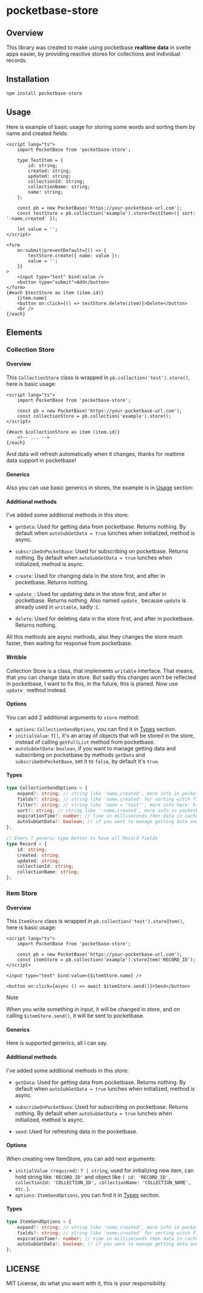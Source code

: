 # pocketbase-store

## Overview

This library was created to make using pocketbase **realtime data** in svelte apps easier, by providing reactive stores for collections and individual records.

## Installation

```bash
npm install pocketbase-store
```

## Usage

Here is example of basic usage for storing some words and sorting them by name and created fields:

```svelte
<script lang="ts">
	import PocketBase from 'pocketbase-store';

	type TestItem = {
		id: string;
		created: string;
		updated: string;
		collectionId: string;
		collectionName: string;
		name: string;
	};

	const pb = new PocketBase('https://your-pocketbase-url.com');
	const testStore = pb.collection('example').store<TestItem>({ sort: '-name,created' });

	let value = '';
</script>

<form
	on:submit|preventDefault={() => {
		testStore.create({ name: value });
		value = '';
	}}
>
	<input type="text" bind:value />
	<button type="submit">Add</button>
</form>
{#each $testStore as item (item.id)}
	{item.name}
	<button on:click={() => testStore.delete(item)}>Delete</button>
	<br />
{/each}
```

## Elements

### Collection Store

#### Overview

This `CollectionStore` class is wrapped in `pb.collection('test').store()`, here is basic usage:

```svelte
<script lang="ts">
	import PocketBase from 'pocketbase-store';

	const pb = new PocketBase('https://your-pocketbase-url.com');
	const collectionStore = pb.collection('example').store();
</script>

{#each $collectionStore as item (item.id)}
	<!-- ... -->
{/each}
```

And data will refresh automatically when it changes, thanks for realtime data support in pocketbase!

#### Generics

Also you can use basic generics in stores, the example is in [Usage](#usage) section:

#### Additional methods

I've added some additional methods in this store:

- `getData`: Used for getting data from pocketbase. Returns nothing. By default when `autoSubGetData = true` lunches when initialized, method is async.
- `subscribeOnPocketBase`: Used for subscribing on pocketbase. Returns nothing. By default when `autoSubGetData = true` lunches when initialized, method is async.

- `create`: Used for changing data in the store first, and after in pocketbase. Returns nothing.
- `update_`: Used for updating data in the store first, and after in pocketbase. Returns nothing. Also named `update_` because `update` is already used in `writable`, sadly :(.
- `delete`: Used for deleting data in the store first, and after in pocketbase. Returns nothing.

All this methods are async methods, also they changes the store much faster, then waiting for response from pocketbase.

#### Writible

Collection Store is a class, that implements `writable` interface. That means, that you can change data in store. But sadly this changes won't be reflected in pocketbase, I want to fix this, in the future, this is planed. Now use `update_` method instead.

#### Options

You can add 2 additional arguments to `store` method:

- `options`: `CollectionSendOptions`, you can find it in [Types](#types) section.
- `initialValue`: `T[]`, it's an array of objects that will be stored in the store, instead of calling `getFullList` method from pocketbase.
- `autoSubGetData`: `boolean`, if you want to manage getting data and subscribing on pocketbase by methods `getData` and `subscribeOnPocketBase`, set it to `false`, by default it's `true`.

#### Types

```ts
type CollectionSendOptions = {
	expand?: string; // string like 'name,created', more info in pocketbase admin ui docs
	fields?: string; // string like 'name,created' for sorting witch fields to send
	filter?: string; // string like 'name = "test"', more info here: https://pocketbase.io/docs/api-rules-and-filters/
	sort?: string; // string like '-name,created', more info in pocketbase admin ui docs
	expirationTime?: number; // time in milliseconds then data in cache will be deleted (by default 4 seconds)
	autoSubGetData?: boolean; // if you want to manage getting data and subscribing on pocketbase by methods `getData` and `subscribeOnPocketBase`, set it to `false`, by default it's `true`
};

// Every T generic type better to have all Record fields
type Record = {
	id: string;
	created: string;
	updated: string;
	collectionId: string;
	collectionName: string;
};
```

### Item Store

#### Overview

This `ItemStore` class is wrapped in `pb.collection('test').storeItem()`, here is basic usage:

```svelte
<script lang="ts">
	import PocketBase from 'pocketbase-store';

	const pb = new PocketBase('https://your-pocketbase-url.com');
	const itemStore = pb.collection('example').storeItem('RECORD_ID');
</script>

<input type="text" bind:value={$itemStore.name} />

<button on:click={async () => await $itemStore.send()}>Send</button>
```

> [!NOTE]
> When you write something in input, it will be changed in store, and on calling `$itemStore.send()`, it will be sent to pocketbase.

#### Generics

Here is supported generics, all I can say.

#### Additional methods

I've added some additional methods in this store:

- `getData`: Used for getting data from pocketbase. Returns nothing. By default when `autoSubGetData = true` lunches when initialized, method is async.
- `subscribeOnPocketBase`: Used for subscribing on pocketbase. Returns nothing. By default when `autoSubGetData = true` lunches when initialized, method is async.

- `send`: Used for refreshing data in the pocketbase.

#### Options

When creating new ItemStore, you can add next arguments:

- `initialValue (required)`: `T | string`, used for initializing new item, can hold string like `'RECORD_ID'` and object like `{ id: 'RECORD_ID', collectionId: 'COLLECTION_ID', collectionName: 'COLLECTION_NAME', etc.}`.
- `options`: `ItemSendOptions`, you can find it in [Types](#types) section.

#### Types

```ts
type ItemSendOptions = {
	expand?: string; // string like 'name,created', more info in pocketbase admin ui docs
	fields?: string; // string like 'name,created' for sorting witch fields to send
	expirationTime?: number; // time in milliseconds then data in cache will be deleted (by default 4 seconds)
	autoSubGetData?: boolean; // if you want to manage getting data and subscribing on pocketbase by methods `getData` and `subscribeOnPocketBase`, set it to `false`, by default it's `true`
};
```

## LICENSE

MIT License, do what you want with it, this is your responsibility.
